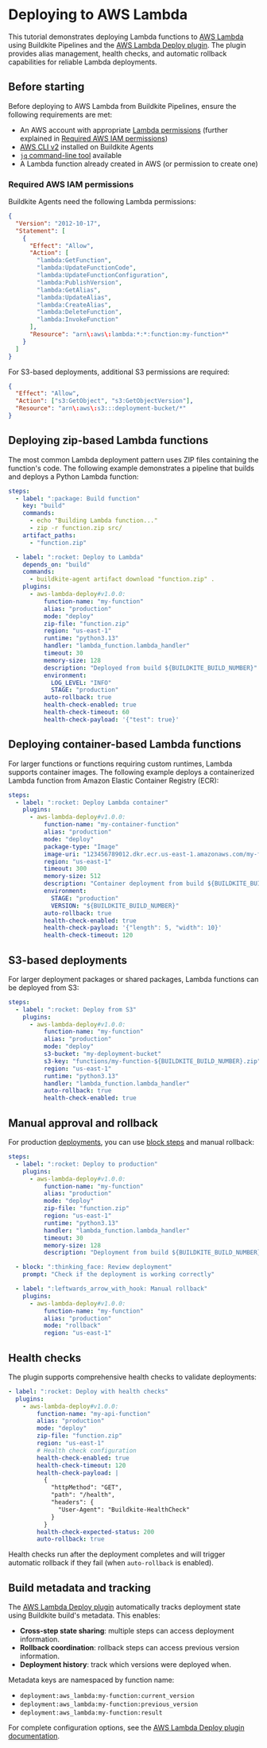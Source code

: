 # Deploying to AWS Lambda

This tutorial demonstrates deploying Lambda functions to [AWS Lambda](https://docs.aws.amazon.com/lambda/latest/dg/welcome.html) using Buildkite Pipelines and the [AWS Lambda Deploy plugin](https://buildkite.com/resources/plugins/buildkite-plugins/aws-lambda-deploy-buildkite-plugin/). The plugin provides alias management, health checks, and automatic rollback capabilities for reliable Lambda deployments.

## Before starting

Before deploying to AWS Lambda from Buildkite Pipelines, ensure the following requirements are met:

- An AWS account with appropriate [Lambda permissions](https://docs.aws.amazon.com/lambda/latest/dg/lambda-intro-execution-role.html) (further explained in [Required AWS IAM permissions](#required-aws-iam-permissions))
- [AWS CLI v2](https://docs.aws.amazon.com/cli/latest/userguide/getting-started-install.html) installed on Buildkite Agents
- [`jq` command-line tool](https://jqlang.org/) available
- A Lambda function already created in AWS (or permission to create one)

### Required AWS IAM permissions

Buildkite Agents need the following Lambda permissions:

```json
{
  "Version": "2012-10-17",
  "Statement": [
    {
      "Effect": "Allow",
      "Action": [
        "lambda:GetFunction",
        "lambda:UpdateFunctionCode",
        "lambda:UpdateFunctionConfiguration",
        "lambda:PublishVersion",
        "lambda:GetAlias",
        "lambda:UpdateAlias",
        "lambda:CreateAlias",
        "lambda:DeleteFunction",
        "lambda:InvokeFunction"
      ],
      "Resource": "arn\:aws\:lambda:*:*:function:my-function*"
    }
  ]
}
```

For S3-based deployments, additional S3 permissions are required:

```json
{
  "Effect": "Allow",
  "Action": ["s3:GetObject", "s3:GetObjectVersion"],
  "Resource": "arn\:aws\:s3:::deployment-bucket/*"
}
```

## Deploying zip-based Lambda functions

The most common Lambda deployment pattern uses ZIP files containing the function's code. The following example demonstrates a pipeline that builds and deploys a Python Lambda function:

```yaml
steps:
  - label: ":package: Build function"
    key: "build"
    commands:
      - echo "Building Lambda function..."
      - zip -r function.zip src/
    artifact_paths:
      - "function.zip"

  - label: ":rocket: Deploy to Lambda"
    depends_on: "build"
    commands:
      - buildkite-agent artifact download "function.zip" .
    plugins:
      - aws-lambda-deploy#v1.0.0:
          function-name: "my-function"
          alias: "production"
          mode: "deploy"
          zip-file: "function.zip"
          region: "us-east-1"
          runtime: "python3.13"
          handler: "lambda_function.lambda_handler"
          timeout: 30
          memory-size: 128
          description: "Deployed from build ${BUILDKITE_BUILD_NUMBER}"
          environment:
            LOG_LEVEL: "INFO"
            STAGE: "production"
          auto-rollback: true
          health-check-enabled: true
          health-check-timeout: 60
          health-check-payload: '{"test": true}'
```

## Deploying container-based Lambda functions

For larger functions or functions requiring custom runtimes, Lambda supports container images. The following example deploys a containerized Lambda function from Amazon Elastic Container Registry (ECR):

```yaml
steps:
  - label: ":rocket: Deploy Lambda container"
    plugins:
      - aws-lambda-deploy#v1.0.0:
          function-name: "my-container-function"
          alias: "production"
          mode: "deploy"
          package-type: "Image"
          image-uri: "123456789012.dkr.ecr.us-east-1.amazonaws.com/my-function:${BUILDKITE_BUILD_NUMBER}"
          region: "us-east-1"
          timeout: 300
          memory-size: 512
          description: "Container deployment from build ${BUILDKITE_BUILD_NUMBER}"
          environment:
            STAGE: "production"
            VERSION: "${BUILDKITE_BUILD_NUMBER}"
          auto-rollback: true
          health-check-enabled: true
          health-check-payload: '{"length": 5, "width": 10}'
          health-check-timeout: 120
```

## S3-based deployments

For larger deployment packages or shared packages, Lambda functions can be deployed from S3:

```yaml
steps:
  - label: ":rocket: Deploy from S3"
    plugins:
      - aws-lambda-deploy#v1.0.0:
          function-name: "my-function"
          alias: "production"
          mode: "deploy"
          s3-bucket: "my-deployment-bucket"
          s3-key: "functions/my-function-${BUILDKITE_BUILD_NUMBER}.zip"
          region: "us-east-1"
          runtime: "python3.13"
          handler: "lambda_function.lambda_handler"
          auto-rollback: true
          health-check-enabled: true
```

## Manual approval and rollback

For production [deployments](/docs/pipelines/deployments), you can use [block steps](/docs/pipelines/configure/step-types/block-step) and manual rollback:

```yaml
steps:
  - label: ":rocket: Deploy to production"
    plugins:
      - aws-lambda-deploy#v1.0.0:
          function-name: "my-function"
          alias: "production"
          mode: "deploy"
          zip-file: "function.zip"
          region: "us-east-1"
          runtime: "python3.13"
          handler: "lambda_function.lambda_handler"
          timeout: 30
          memory-size: 128
          description: "Deployment from build ${BUILDKITE_BUILD_NUMBER}"

  - block: ":thinking_face: Review deployment"
    prompt: "Check if the deployment is working correctly"

  - label: ":leftwards_arrow_with_hook: Manual rollback"
    plugins:
      - aws-lambda-deploy#v1.0.0:
          function-name: "my-function"
          alias: "production"
          mode: "rollback"
          region: "us-east-1"
```

## Health checks

The plugin supports comprehensive health checks to validate deployments:

```yaml
- label: ":rocket: Deploy with health checks"
  plugins:
    - aws-lambda-deploy#v1.0.0:
        function-name: "my-api-function"
        alias: "production"
        mode: "deploy"
        zip-file: "function.zip"
        region: "us-east-1"
        # Health check configuration
        health-check-enabled: true
        health-check-timeout: 120
        health-check-payload: |
          {
            "httpMethod": "GET",
            "path": "/health",
            "headers": {
              "User-Agent": "Buildkite-HealthCheck"
            }
          }
        health-check-expected-status: 200
        auto-rollback: true
```

Health checks run after the deployment completes and will trigger automatic rollback if they fail (when `auto-rollback` is enabled).

## Build metadata and tracking

The [AWS Lambda Deploy plugin](https://buildkite.com/resources/plugins/buildkite-plugins/aws-lambda-deploy-buildkite-plugin/) automatically tracks deployment state using Buildkite build's metadata. This enables:

- **Cross-step state sharing**: multiple steps can access deployment information.
- **Rollback coordination**: rollback steps can access previous version information.
- **Deployment history**: track which versions were deployed when.

Metadata keys are namespaced by function name:

- `deployment:aws_lambda:my-function:current_version`
- `deployment:aws_lambda:my-function:previous_version`
- `deployment:aws_lambda:my-function:result`

For complete configuration options, see the [AWS Lambda Deploy plugin documentation](https://github.com/buildkite-plugins/aws-lambda-deploy-buildkite-plugin/).
